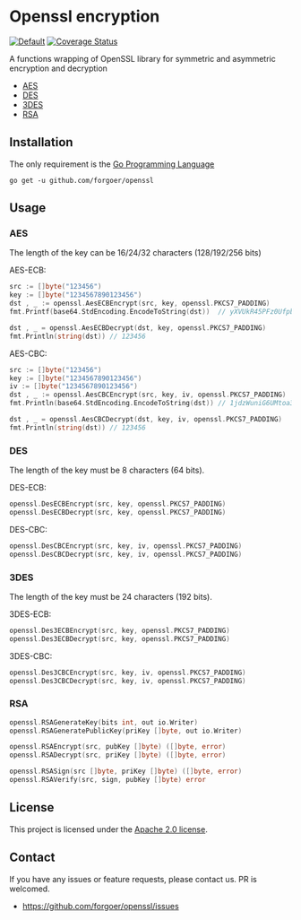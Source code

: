 # Openssl encryption

[![Default](https://github.com/forgoer/openssl/workflows/build/badge.svg?branch=master)](https://github.com/forgoer/openssl/actions)
[![Coverage Status](https://coveralls.io/repos/github/forgoer/openssl/badge.svg?branch=master)](https://coveralls.io/github/forgoer/openssl?branch=master)

A functions wrapping of OpenSSL library for symmetric and asymmetric encryption and decryption

- [AES](#AES)
- [DES](#DES)
- [3DES](#DES)
- [RSA](#RSA)

## Installation

The only requirement is the [Go Programming Language](https://golang.org/dl/)

```
go get -u github.com/forgoer/openssl
```

## Usage

### AES

The length of the key can be 16/24/32 characters (128/192/256 bits)

AES-ECB:

```go 
src := []byte("123456")
key := []byte("1234567890123456")
dst , _ := openssl.AesECBEncrypt(src, key, openssl.PKCS7_PADDING)
fmt.Printf(base64.StdEncoding.EncodeToString(dst))  // yXVUkR45PFz0UfpbDB8/ew==

dst , _ = openssl.AesECBDecrypt(dst, key, openssl.PKCS7_PADDING)
fmt.Println(string(dst)) // 123456
```

AES-CBC:

```go
src := []byte("123456")
key := []byte("1234567890123456")
iv := []byte("1234567890123456")
dst , _ := openssl.AesCBCEncrypt(src, key, iv, openssl.PKCS7_PADDING)
fmt.Println(base64.StdEncoding.EncodeToString(dst)) // 1jdzWuniG6UMtoa3T6uNLA==

dst , _ = openssl.AesCBCDecrypt(dst, key, iv, openssl.PKCS7_PADDING)
fmt.Println(string(dst)) // 123456
```

### DES

The length of the key must be 8 characters (64 bits).

DES-ECB:

```go
openssl.DesECBEncrypt(src, key, openssl.PKCS7_PADDING)
openssl.DesECBDecrypt(src, key, openssl.PKCS7_PADDING)
```

DES-CBC:

```go
openssl.DesCBCEncrypt(src, key, iv, openssl.PKCS7_PADDING)
openssl.DesCBCDecrypt(src, key, iv, openssl.PKCS7_PADDING)
```

### 3DES

The length of the key must be 24 characters (192 bits).

3DES-ECB:

```go
openssl.Des3ECBEncrypt(src, key, openssl.PKCS7_PADDING)
openssl.Des3ECBDecrypt(src, key, openssl.PKCS7_PADDING)
```

3DES-CBC:

```go
openssl.Des3CBCEncrypt(src, key, iv, openssl.PKCS7_PADDING)
openssl.Des3CBCDecrypt(src, key, iv, openssl.PKCS7_PADDING)
```

### RSA

```go
openssl.RSAGenerateKey(bits int, out io.Writer)
openssl.RSAGeneratePublicKey(priKey []byte, out io.Writer)

openssl.RSAEncrypt(src, pubKey []byte) ([]byte, error)
openssl.RSADecrypt(src, priKey []byte) ([]byte, error)

openssl.RSASign(src []byte, priKey []byte) ([]byte, error)
openssl.RSAVerify(src, sign, pubKey []byte) error
```

## License

This project is licensed under the [Apache 2.0 license](LICENSE).

## Contact

If you have any issues or feature requests, please contact us. PR is welcomed.
- https://github.com/forgoer/openssl/issues

